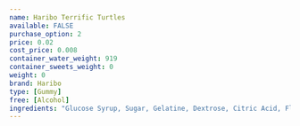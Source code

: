 ```yaml
---
name: Haribo Terrific Turtles
available: FALSE
purchase_option: 2
price: 0.02
cost_price: 0.008
container_water_weight: 919
container_sweets_weight: 0
weight: 0
brand: Haribo
type: [Gummy]
free: [Alcohol]
ingredients: "Glucose Syrup, Sugar, Gelatine, Dextrose, Citric Acid, Flavouring, Fruit and Plant Concentrates: Apple, Kiwi, Lemon, MangoNettle, Orange, Passion Fruit, Spinach; Colour: Copper Complexes of Chlorophyll, Glazing Agents: Vegetable Oil, BeeswaxCarnauba Wax; Invert Sugar Syrup, Fruit Extract: Carob"
---
```

